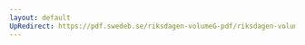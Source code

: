 ```yaml
---
layout: default
UpRedirect: https://pdf.swedeb.se/riksdagen-volumeG-pdf/riksdagen-volumeG-pdf/data/197677/reg_197677__reg_01/reg_197677__reg_01_0086.pdf
---
```

